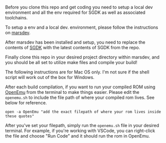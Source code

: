 Before you clone this repo and get coding you need to setup a local dev environment and all the env required for SGDK as well as associated toolchains.

To setup a env and a local dev. environment, please follow the instructions on [marsdev](https://github.com/andwn/marsdev). 

After marsdev has been installed and setup, you need to replace the contents of [SGDK](https://github.com/Stephane-D/SGDK) with the latest contents of SGDK from the repo. 

Finally clone this repo in your desired project directory within marsdev, and you should be all set to utilize make files and compile your build!

The following instructions are for Mac OS only. I'm not sure if the shell script will work out of the box for Windows.

After each build compilation, if you want to run your compiled ROM using [OpenEmu](https://openemu.org/) from the terminal to make things easier. Please edit the ```openemu.sh``` to include the file path of where your compiled rom lives. See below for reference.

```
open -a OpenEmu "add the exact filepath of where your rom lives inside these quotes"
```

After you've set your filepath, simply run the ```openemu.sh``` file in your desired terminal. For example, if you're working with VSCode, you can right-click the file and choose "Run Code" and it should run the rom in OpenEmu. 